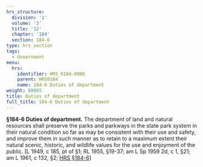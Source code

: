 ```yaml
---
hrs_structure:
  division: '1'
  volume: '3'
  title: '12'
  chapter: '184'
  section: 184-6
type: hrs_section
tags:
  - Government
menu:
  hrs:
    identifier: HRS_0184-0006
    parent: HRS0184
    name: 184-6 Duties of department
weight: 88065
title: Duties of department
full_title: 184-6 Duties of department
---
```

**§184-6 Duties of department.** The department of land and natural resources shall preserve the parks and parkways in the state park system in their natural condition so far as may be consistent with their use and safety, and improve them in such manner as to retain to a maximum extent their natural scenic, historic, and wildlife values for the use and enjoyment of the public. [L 1949, c 185, pt of §1; RL 1955, §19-37; am L Sp 1959 2d, c 1, §21; am L 1961, c 132, §2; [HRS §184-6](/title-12/chapter-184/section-184-6/)]